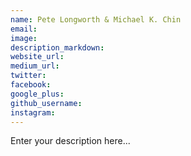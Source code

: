 ```yaml
---
name: Pete Longworth & Michael K. Chin
email:
image:
description_markdown:
website_url:
medium_url:
twitter:
facebook:
google_plus:
github_username:
instagram:
---
```


Enter your description here...
